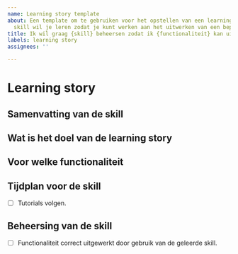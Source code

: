 ```yaml
---
name: Learning story template
about: Een template om te gebruiken voor het opstellen van een learning story. Welke
  skill wil je leren zodat je kunt werken aan het uitwerken van een bepaalde feature.
title: Ik wil graag {skill} beheersen zodat ik {functionaliteit} kan uitwerken.
labels: learning story
assignees: ''

---
```


# Learning story
## Samenvatting van de skill
<!-- Wat is de skill die je wilt leren en wat kan je hiervoor leren. -->

## Wat is het doel van de learning story
<!-- Waarom is het belangrijk om deze skill te leren voor het project -->

## Voor welke functionaliteit
<!-- Voor welke functionaliteit kun je deze kennis gebruiken -->

## Tijdplan voor de skill
<!-- Hoelang denk je nodig te hebben voor het leren van deze skill en wat moet je allenmaal doen hiervoor -->
- [ ] Tutorials volgen.

## Beheersing van de skill
<!-- Hoe kun je aantonen dat je de skill beheerst -->
- [ ] Functionaliteit correct uitgewerkt door gebruik van de geleerde skill.
